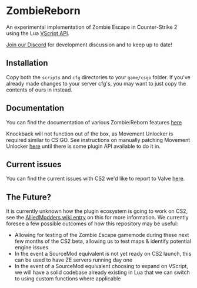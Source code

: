 # ZombieReborn

An experimental implementation of Zombie Escape in Counter-Strike 2 using the Lua [VScript API](https://cs2.poggu.me/dumped-data/vscript-list).

[Join our Discord](https://discord.gg/QsSGf9ZEVs) for development discussion and to keep up to date!

## Installation

Copy both the `scripts` and `cfg` directories to your `game/csgo` folder. If you've already made changes to your server cfg's, you may want to just copy the contents of ours in instead.

## Documentation

You can find the documentation of various Zombie:Reborn features [here](../../wiki/Documentation)

Knockback will not function out of the box, as Movement Unlocker is required similar to CS:GO. See instructions on manually patching Movement Unlocker [here](../../wiki/Patching-Movement-Unlocker) until there is some plugin API available to do it in.

## Current issues
You can find the current issues with CS2 we'd like to report to Valve [here](../../wiki/CS2-Issues).

## The Future?

It is currently unknown how the plugin ecosystem is going to work on CS2, see the [AlliedModders wiki entry](https://wiki.alliedmods.net/Introduction_to_SourceMod_Plugins#Will_SourceMod_support_Source_2.3F_Will_plugins_for_existing_games_continue_to_work_if_they_are_ported.3F) on this for more information. We currently foresee a few possible outcomes of how this repository may be useful:

- Allowing for testing of the Zombie Escape gamemode during these next few months of the CS2 beta, allowing us to test maps & identify potential engine issues
- In the event a SourceMod equivalent is not yet ready on CS2 launch, this can be used to have ZE servers running day one
- In the event of a SourceMod equivalent choosing to expand on VScript, we will have a solid codebase already existing in Lua that we can switch to using custom functions where applicable
